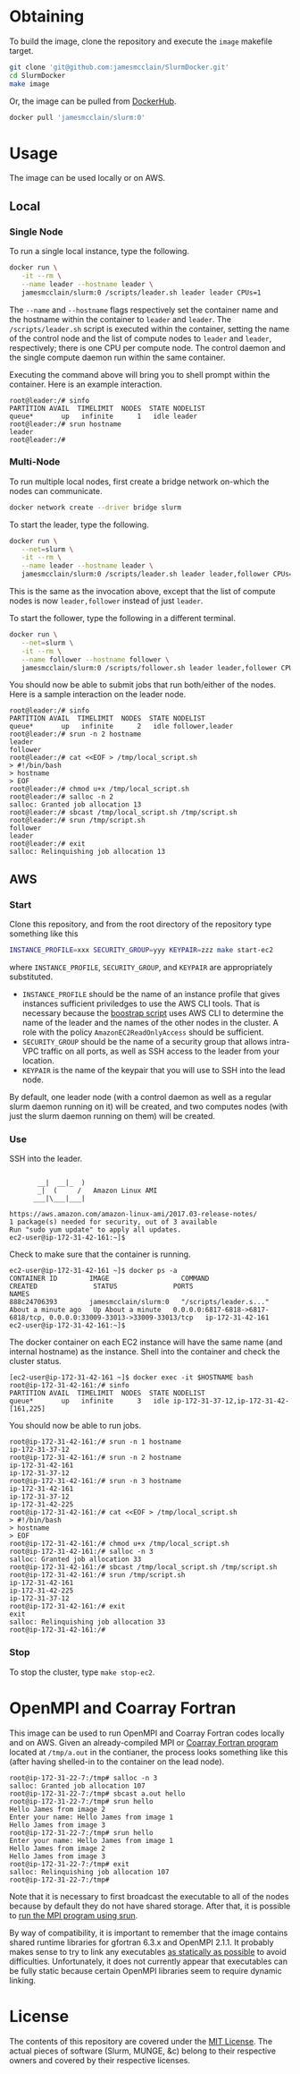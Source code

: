 # Obtaining #

To build the image, clone the repository and execute the `image` makefile target.
```bash
git clone 'git@github.com:jamesmcclain/SlurmDocker.git'
cd SlurmDocker
make image
```

Or, the image can be pulled from [DockerHub](https://hub.docker.com/r/jamesmcclain/slurm/).
```bash
docker pull 'jamesmcclain/slurm:0'
```

# Usage #

The image can be used locally or on AWS.

## Local ##

### Single Node ###

To run a single local instance, type the following.
```bash
docker run \
   -it --rm \
   --name leader --hostname leader \
   jamesmcclain/slurm:0 /scripts/leader.sh leader leader CPUs=1
```

The `--name` and `--hostname` flags respectively set the container name and the hostname within the container to `leader` and `leader`.
The `/scripts/leader.sh` script is executed within the container, setting the name of the control node and the list of compute nodes to `leader` and `leader`, respectively; there is one CPU per compute node.
The control daemon and the single compute daemon run within the same container.

Executing the command above will bring you to shell prompt within the container.
Here is an example interaction.
```
root@leader:/# sinfo 
PARTITION AVAIL  TIMELIMIT  NODES  STATE NODELIST
queue*       up   infinite      1   idle leader
root@leader:/# srun hostname
leader
root@leader:/#
```

### Multi-Node ###

To run multiple local nodes, first create a bridge network on-which the nodes can communicate.
```bash
docker network create --driver bridge slurm
```

To start the leader, type the following.
```bash
docker run \
   --net=slurm \
   -it --rm \
   --name leader --hostname leader \
   jamesmcclain/slurm:0 /scripts/leader.sh leader leader,follower CPUs=1
```

This is the same as the invocation above, except that the list of compute nodes is now `leader,follower` instead of just `leader`.

To start the follower, type the following in a different terminal.
```bash
docker run \
   --net=slurm \
   -it --rm \
   --name follower --hostname follower \
   jamesmcclain/slurm:0 /scripts/follower.sh leader leader,follower CPUs=1
```

You should now be able to submit jobs that run both/either of the nodes.
Here is a sample interaction on the leader node.
```
root@leader:/# sinfo
PARTITION AVAIL  TIMELIMIT  NODES  STATE NODELIST
queue*       up   infinite      2   idle follower,leader
root@leader:/# srun -n 2 hostname
leader
follower
root@leader:/# cat <<EOF > /tmp/local_script.sh
> #!/bin/bash
> hostname
> EOF
root@leader:/# chmod u+x /tmp/local_script.sh
root@leader:/# salloc -n 2
salloc: Granted job allocation 13
root@leader:/# sbcast /tmp/local_script.sh /tmp/script.sh
root@leader:/# srun /tmp/script.sh
follower
leader
root@leader:/# exit
salloc: Relinquishing job allocation 13
```

## AWS ##

### Start ###

Clone this repository, and from the root directory of the repository type something like this
```bash
INSTANCE_PROFILE=xxx SECURITY_GROUP=yyy KEYPAIR=zzz make start-ec2
```
where `INSTANCE_PROFILE`, `SECURITY_GROUP`, and `KEYPAIR` are appropriately substituted.

   - `INSTANCE_PROFILE` should be the name of an instance profile that gives instances sufficient priviledges to use the AWS CLI tools.
That is necessary because the [boostrap script](scripts/bootstrap.sh.template) uses AWS CLI to determine the name of the leader and the names of the other nodes in the cluster.
A role with the policy `AmazonEC2ReadOnlyAccess` should be sufficient.
   - `SECURITY_GROUP` should be the name of a security group that allows intra-VPC traffic on all ports, as well as SSH access to the leader from your location.
   - `KEYPAIR` is the name of the keypair that you will use to SSH into the lead node.

By default, one leader node (with a control daemon as well as a regular slurm daemon running on it) will be created,
and two computes nodes (with just the slurm daemon running on them) will be created.

### Use ###

SSH into the leader.
```

       __|  __|_  )
       _|  (     /   Amazon Linux AMI
      ___|\___|___|

https://aws.amazon.com/amazon-linux-ami/2017.03-release-notes/
1 package(s) needed for security, out of 3 available
Run "sudo yum update" to apply all updates.
ec2-user@ip-172-31-42-161:~]$
```

Check to make sure that the container is running.
```
ec2-user@ip-172-31-42-161 ~]$ docker ps -a
CONTAINER ID        IMAGE                  COMMAND                  CREATED              STATUS              PORTS                                                                    NAMES
888c24706393        jamesmcclain/slurm:0   "/scripts/leader.s..."   About a minute ago   Up About a minute   0.0.0.0:6817-6818->6817-6818/tcp, 0.0.0.0:33009-33013->33009-33013/tcp   ip-172-31-42-161
ec2-user@ip-172-31-42-161:~]$
```

The docker container on each EC2 instance will have the same name (and internal hostname) as the instance.
Shell into the container and check the cluster status.
```
[ec2-user@ip-172-31-42-161 ~]$ docker exec -it $HOSTNAME bash
root@ip-172-31-42-161:/# sinfo
PARTITION AVAIL  TIMELIMIT  NODES  STATE NODELIST
queue*       up   infinite      3   idle ip-172-31-37-12,ip-172-31-42-[161,225]
```

You should now be able to run jobs.
```
root@ip-172-31-42-161:/# srun -n 1 hostname
ip-172-31-37-12
root@ip-172-31-42-161:/# srun -n 2 hostname                                                                                                                                                                                                    
ip-172-31-42-161
ip-172-31-37-12
root@ip-172-31-42-161:/# srun -n 3 hostname                                                                                                                                                                                                    
ip-172-31-42-161
ip-172-31-37-12
ip-172-31-42-225
root@ip-172-31-42-161:/# cat <<EOF > /tmp/local_script.sh
> #!/bin/bash
> hostname
> EOF
root@ip-172-31-42-161:/# chmod u+x /tmp/local_script.sh
root@ip-172-31-42-161:/# salloc -n 3
salloc: Granted job allocation 33
root@ip-172-31-42-161:/# sbcast /tmp/local_script.sh /tmp/script.sh
root@ip-172-31-42-161:/# srun /tmp/script.sh
ip-172-31-42-161
ip-172-31-42-225
ip-172-31-37-12
root@ip-172-31-42-161:/# exit
exit
salloc: Relinquishing job allocation 33
root@ip-172-31-42-161:/#
```

### Stop ###

To stop the cluster, type `make stop-ec2`.

# OpenMPI and Coarray Fortran #

This image can be used to run OpenMPI and Coarray Fortran codes locally and on AWS.
Given an already-compiled MPI or [Coarray Fortran program](https://gcc.gnu.org/wiki/CoarrayExample) located at `/tmp/a.out` in the contianer,
the process looks something like this (after having shelled-in to the container on the lead node).
```
root@ip-172-31-22-7:/tmp# salloc -n 3
salloc: Granted job allocation 107
root@ip-172-31-22-7:/tmp# sbcast a.out hello
root@ip-172-31-22-7:/tmp# srun hello
Hello James from image 2
Enter your name: Hello James from image 1
Hello James from image 3
root@ip-172-31-22-7:/tmp# srun hello
Enter your name: Hello James from image 1
Hello James from image 2
Hello James from image 3
root@ip-172-31-22-7:/tmp# exit
salloc: Relinquishing job allocation 107
root@ip-172-31-22-7:/tmp#
```
Note that it is necessary to first broadcast the executable to all of the nodes because by default they do not have shared storage.
After that, it is possible to [run the MPI program using srun](https://slurm.schedmd.com/mpi_guide.html).

By way of compatibility, it is important to remember that the image contains shared runtime libraries for gfortran 6.3.x and OpenMPI 2.1.1.
It probably makes sense to try to link any executables [as statically as possible](https://stackoverflow.com/questions/4156055/gcc-static-linking-only-some-libraries) to avoid difficulties.
Unfortunately, it does not currently appear that executables can be fully static because certain OpenMPI libraries seem to require dynamic linking.


# License #

The contents of this repository are covered under the [MIT License](LICENSE.md).
The actual pieces of software (Slurm, MUNGE, &c) belong to their respective owners and covered by their respective licenses.
